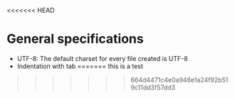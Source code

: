 <<<<<<< HEAD
# General specifications

* UTF-8: The default charset for every file created is UTF-8
* Indentation with tab
=======
this is a test
>>>>>>> 664d4471c4e0a946e1a24f92b519c11dd3f57dd3

